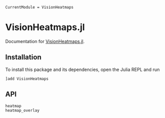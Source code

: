 ```@meta
CurrentModule = VisionHeatmaps
```

# VisionHeatmaps.jl
Documentation for [VisionHeatmaps.jl](https://github.com/Julia-XAI/VisionHeatmaps.jl).

## Installation
To install this package and its dependencies, open the Julia REPL and run

```julia-repl
]add VisionHeatmaps
```

## API
```@docs
heatmap
heatmap_overlay
```
